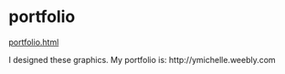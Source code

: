 # portfolio
<a href="portfolio-ad/portfolio.html">portfolio.html</a>

<div class="w3-panel w3-pale-yellow w3-leftbar w3-border-green">
  <p>I designed these graphics. My portfolio is: http://ymichelle.weebly.com</p>
</div>
